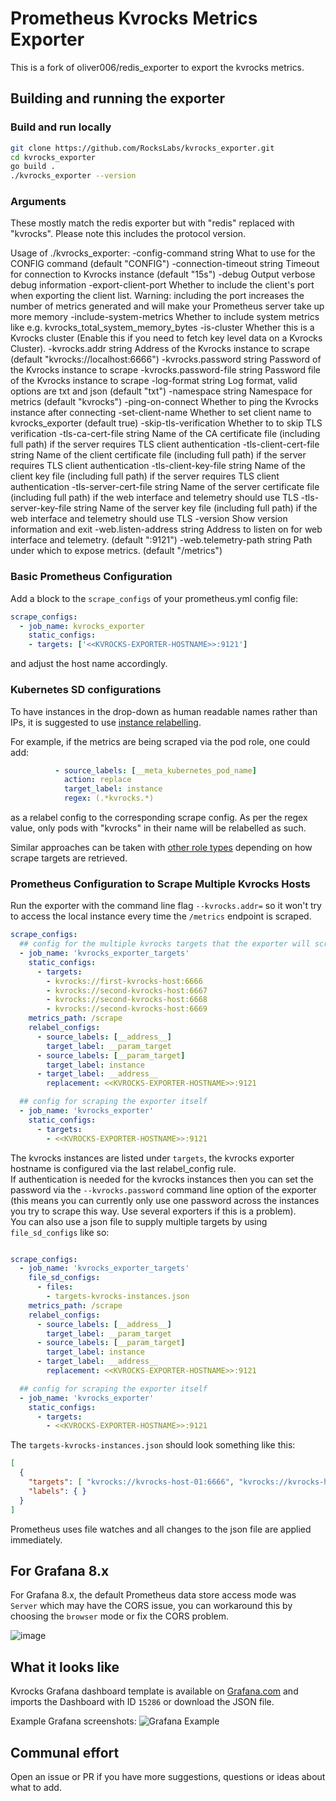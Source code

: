 # Prometheus Kvrocks Metrics Exporter

This is a fork of oliver006/redis_exporter to export the kvrocks metrics.

## Building and running the exporter

### Build and run locally

```sh
git clone https://github.com/RocksLabs/kvrocks_exporter.git
cd kvrocks_exporter
go build .
./kvrocks_exporter --version
```

### Arguments

These mostly match the redis exporter but with "redis" replaced with "kvrocks". Please note this includes the protocol version.

Usage of ./kvrocks_exporter:
  -config-command string
        What to use for the CONFIG command (default "CONFIG")
  -connection-timeout string
        Timeout for connection to Kvrocks instance (default "15s")
  -debug
        Output verbose debug information
  -export-client-port
        Whether to include the client's port when exporting the client list. Warning: including the port increases the number of metrics generated and will make your Prometheus server take up more memory
  -include-system-metrics
        Whether to include system metrics like e.g. kvrocks_total_system_memory_bytes
  -is-cluster
        Whether this is a Kvrocks cluster (Enable this if you need to fetch key level data on a Kvrocks Cluster).
  -kvrocks.addr string
        Address of the Kvrocks instance to scrape (default "kvrocks://localhost:6666")
  -kvrocks.password string
        Password of the Kvrocks instance to scrape
  -kvrocks.password-file string
        Password file of the Kvrocks instance to scrape
  -log-format string
        Log format, valid options are txt and json (default "txt")
  -namespace string
        Namespace for metrics (default "kvrocks")
  -ping-on-connect
        Whether to ping the Kvrocks instance after connecting
  -set-client-name
        Whether to set client name to kvrocks_exporter (default true)
  -skip-tls-verification
        Whether to to skip TLS verification
  -tls-ca-cert-file string
        Name of the CA certificate file (including full path) if the server requires TLS client authentication
  -tls-client-cert-file string
        Name of the client certificate file (including full path) if the server requires TLS client authentication
  -tls-client-key-file string
        Name of the client key file (including full path) if the server requires TLS client authentication
  -tls-server-cert-file string
        Name of the server certificate file (including full path) if the web interface and telemetry should use TLS
  -tls-server-key-file string
        Name of the server key file (including full path) if the web interface and telemetry should use TLS
  -version
        Show version information and exit
  -web.listen-address string
        Address to listen on for web interface and telemetry. (default ":9121")
  -web.telemetry-path string
        Path under which to expose metrics. (default "/metrics")

### Basic Prometheus Configuration

Add a block to the `scrape_configs` of your prometheus.yml config file:

```yaml
scrape_configs:
  - job_name: kvrocks_exporter
    static_configs:
    - targets: ['<<KVROCKS-EXPORTER-HOSTNAME>>:9121']
```

and adjust the host name accordingly.


### Kubernetes SD configurations

To have instances in the drop-down as human readable names rather than IPs, it is suggested to use [instance relabelling](https://www.robustperception.io/controlling-the-instance-label).

For example, if the metrics are being scraped via the pod role, one could add:

```yaml
          - source_labels: [__meta_kubernetes_pod_name]
            action: replace
            target_label: instance
            regex: (.*kvrocks.*)
```

as a relabel config to the corresponding scrape config. As per the regex value, only pods with "kvrocks" in their name will be relabelled as such.

Similar approaches can be taken with [other role types](https://prometheus.io/docs/prometheus/latest/configuration/configuration/#kubernetes_sd_config) depending on how scrape targets are retrieved.

### Prometheus Configuration to Scrape Multiple Kvrocks Hosts

Run the exporter with the command line flag `--kvrocks.addr=` so it won't try to access the local instance every time the `/metrics` endpoint is scraped.

```yaml
scrape_configs:
  ## config for the multiple kvrocks targets that the exporter will scrape
  - job_name: 'kvrocks_exporter_targets'
    static_configs:
      - targets:
        - kvrocks://first-kvrocks-host:6666
        - kvrocks://second-kvrocks-host:6667
        - kvrocks://second-kvrocks-host:6668
        - kvrocks://second-kvrocks-host:6669
    metrics_path: /scrape
    relabel_configs:
      - source_labels: [__address__]
        target_label: __param_target
      - source_labels: [__param_target]
        target_label: instance
      - target_label: __address__
        replacement: <<KVROCKS-EXPORTER-HOSTNAME>>:9121

  ## config for scraping the exporter itself
  - job_name: 'kvrocks_exporter'
    static_configs:
      - targets:
        - <<KVROCKS-EXPORTER-HOSTNAME>>:9121
```

The kvrocks instances are listed under `targets`, the kvrocks exporter hostname is configured via the last relabel_config rule.\
If authentication is needed for the kvrocks instances then you can set the password via the `--kvrocks.password` command line option of
the exporter (this means you can currently only use one password across the instances you try to scrape this way. Use several
exporters if this is a problem). \
You can also use a json file to supply multiple targets by using `file_sd_configs` like so:

```yaml

scrape_configs:
  - job_name: 'kvrocks_exporter_targets'
    file_sd_configs:
      - files:
        - targets-kvrocks-instances.json
    metrics_path: /scrape
    relabel_configs:
      - source_labels: [__address__]
        target_label: __param_target
      - source_labels: [__param_target]
        target_label: instance
      - target_label: __address__
        replacement: <<KVROCKS-EXPORTER-HOSTNAME>>:9121

  ## config for scraping the exporter itself
  - job_name: 'kvrocks_exporter'
    static_configs:
      - targets:
        - <<KVROCKS-EXPORTER-HOSTNAME>>:9121
```

The `targets-kvrocks-instances.json` should look something like this:

```json
[
  {
    "targets": [ "kvrocks://kvrocks-host-01:6666", "kvrocks://kvrocks-host-02:6667"],
    "labels": { }
  }
]
```

Prometheus uses file watches and all changes to the json file are applied immediately.

## For Grafana 8.x

For Grafana 8.x, the default Prometheus data store access mode was `Server` which may have
the CORS issue, you can workaround this by choosing the `browser` mode or fix the CORS problem.

![image](https://user-images.githubusercontent.com/4987594/143570291-e4882b52-3a7a-4482-8bf1-ca6539a6b14c.png)

## What it looks like
Kvrocks Grafana dashboard template is available on [Grafana.com](https://grafana.com/grafana/dashboards/15286) and imports
the Dashboard with ID `15286` or download the JSON file.

Example Grafana screenshots:
![Grafana Example](https://grafana.com/api/dashboards/15286/images/11310/image)


## Communal effort

Open an issue or PR if you have more suggestions, questions or ideas about what to add.

